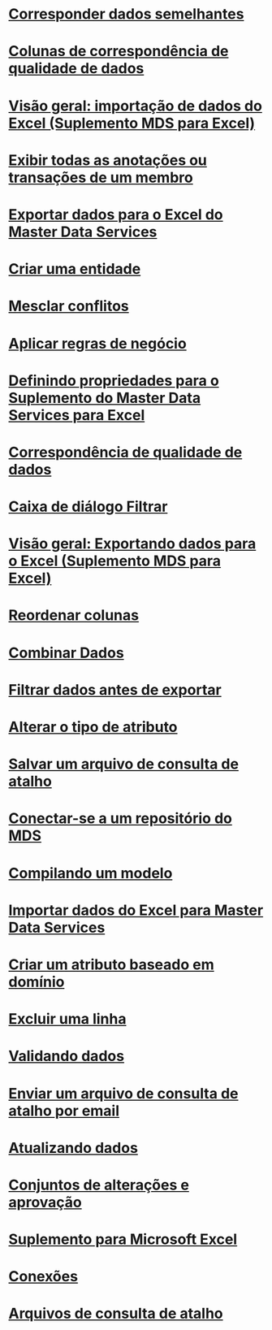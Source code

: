 # [Corresponder dados semelhantes](match-similar-data-mds-add-in-for-excel.md)
# [Colunas de correspondência de qualidade de dados](data-quality-matching-columns-mds-add-in-for-excel.md)
# [Visão geral: importação de dados do Excel (Suplemento MDS para Excel)](overview-importing-data-from-excel-mds-add-in-for-excel.md)
# [Exibir todas as anotações ou transações de um membro](view-all-annotations-or-transactions-for-a-member-mds-add-in-for-excel.md)
# [Exportar dados para o Excel do Master Data Services](export-data-to-excel-from-master-data-services.md)
# [Criar uma entidade](create-an-entity-mds-add-in-for-excel.md)
# [Mesclar conflitos](merge-conflicts-mds-add-in-for-excel.md)
# [Aplicar regras de negócio](apply-business-rules-mds-add-in-for-excel.md)
# [Definindo propriedades para o Suplemento do Master Data Services para Excel](setting-properties-for-master-data-services-add-in-for-excel.md)
# [Correspondência de qualidade de dados](data-quality-matching-in-the-mds-add-in-for-excel.md)
# [Caixa de diálogo Filtrar](filter-dialog-box-mds-add-in-for-excel.md)
# [Visão geral: Exportando dados para o Excel (Suplemento MDS para Excel)](overview-exporting-data-to-excel-mds-add-in-for-excel.md)
# [Reordenar colunas](reorder-columns-mds-add-in-for-excel.md)
# [Combinar Dados](combine-data-mds-add-in-for-excel.md)
# [Filtrar dados antes de exportar](filter-data-before-exporting-mds-add-in-for-excel.md)
# [Alterar o tipo de atributo](change-the-attribute-type-mds-add-in-for-excel.md)
# [Salvar um arquivo de consulta de atalho](save-a-shortcut-query-file-mds-add-in-for-excel.md)
# [Conectar-se a um repositório do MDS](connect-to-an-mds-repository-mds-add-in-for-excel.md)
# [Compilando um modelo](building-a-model-mds-add-in-for-excel.md)
# [Importar dados do Excel para Master Data Services](import-data-from-excel-to-master-data-services-mds-add-in-for-excel.md)
# [Criar um atributo baseado em domínio](create-a-domain-based-attribute-mds-add-in-for-excel.md)
# [Excluir uma linha](delete-a-row-mds-add-in-for-excel.md)
# [Validando dados](validating-data-mds-add-in-for-excel.md)
# [Enviar um arquivo de consulta de atalho por email](email-a-shortcut-query-file-mds-add-in-for-excel.md)
# [Atualizando dados](refreshing-data-mds-add-in-for-excel.md)
# [Conjuntos de alterações e aprovação](change-sets-and-approval-mds-add-in-for-excel.md)
# [Suplemento para Microsoft Excel](master-data-services-add-in-for-microsoft-excel.md)
# [Conexões](connections-mds-add-in-for-excel.md)
# [Arquivos de consulta de atalho](shortcut-query-files-mds-add-in-for-excel.md)
